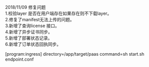 2018/11/09 修复问题<br>
1.校验layer 是否在用户端存在如果存在则不下载layer。<br>
2.修复了manifest无法上传的问题。<br>
3.新增了查询license 接口。<br>
4.新增了异步证书同步。<br>
5.新增了部署状态记录。<br>
6.新增了订单状态回执同步。<br>


[program:ingress]
directory=/app/target/paas
command=sh start.sh endpoint.conf
